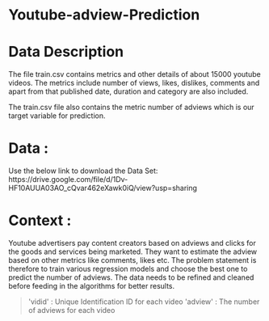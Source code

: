 # Youtube-adview-Prediction
<h1>Data Description </h1>
The file train.csv contains metrics and other details of about 15000 youtube
videos. The metrics include number of views, likes, dislikes, comments and
apart from that published date, duration and category are also included.

The train.csv file also contains the metric number of adviews which is our
target variable for prediction.

<h1> Data :</h1>
Use the below link to download the Data Set:
https://drive.google.com/file/d/1Dv-HF10AUUA03AO_cQvar462eXawk0iQ/view?usp=sharing

<h1>Context :</h1>
Youtube advertisers pay content creators based on adviews and clicks for the
goods and services being marketed. They want to estimate the adview based
on other metrics like comments, likes etc. The problem statement is therefore
to train various regression models and choose the best one to predict the
number of adviews. The data needs to be refined and cleaned before feeding
in the algorithms for better results.

> 'vidid' : Unique Identification ID for each video
'adview' : The number of adviews for each video
